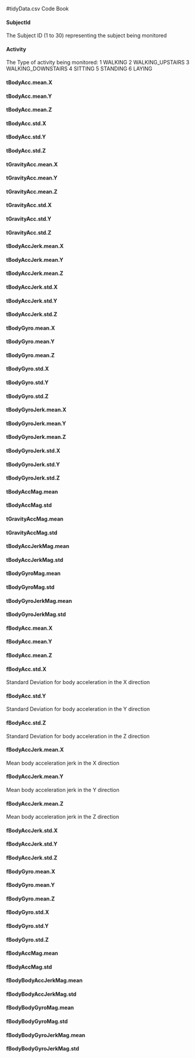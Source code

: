 #tidyData.csv Code Book

#### SubjectId
The Subject ID (1 to 30) representing the subject being monitored
#### Activity
The Type of activity being monitored: 
1 WALKING
2 WALKING_UPSTAIRS
3 WALKING_DOWNSTAIRS
4 SITTING
5 STANDING
6 LAYING 
#### tBodyAcc.mean.X
#### tBodyAcc.mean.Y
#### tBodyAcc.mean.Z
#### tBodyAcc.std.X
#### tBodyAcc.std.Y
#### tBodyAcc.std.Z
#### tGravityAcc.mean.X
#### tGravityAcc.mean.Y
#### tGravityAcc.mean.Z
#### tGravityAcc.std.X
#### tGravityAcc.std.Y
#### tGravityAcc.std.Z
#### tBodyAccJerk.mean.X
#### tBodyAccJerk.mean.Y
#### tBodyAccJerk.mean.Z
#### tBodyAccJerk.std.X
#### tBodyAccJerk.std.Y
#### tBodyAccJerk.std.Z
#### tBodyGyro.mean.X
#### tBodyGyro.mean.Y
#### tBodyGyro.mean.Z
#### tBodyGyro.std.X
#### tBodyGyro.std.Y
#### tBodyGyro.std.Z
#### tBodyGyroJerk.mean.X
#### tBodyGyroJerk.mean.Y
#### tBodyGyroJerk.mean.Z
#### tBodyGyroJerk.std.X
#### tBodyGyroJerk.std.Y
#### tBodyGyroJerk.std.Z
#### tBodyAccMag.mean
#### tBodyAccMag.std
#### tGravityAccMag.mean
#### tGravityAccMag.std
#### tBodyAccJerkMag.mean
#### tBodyAccJerkMag.std
#### tBodyGyroMag.mean
#### tBodyGyroMag.std
#### tBodyGyroJerkMag.mean
#### tBodyGyroJerkMag.std
#### fBodyAcc.mean.X
#### fBodyAcc.mean.Y
#### fBodyAcc.mean.Z
#### fBodyAcc.std.X
Standard Deviation for body acceleration in the X direction
#### fBodyAcc.std.Y
Standard Deviation for body acceleration in the Y direction
#### fBodyAcc.std.Z
Standard Deviation for body acceleration in the Z direction
#### fBodyAccJerk.mean.X
Mean body acceleration jerk in the X direction
#### fBodyAccJerk.mean.Y
Mean body acceleration jerk in the Y direction
#### fBodyAccJerk.mean.Z
Mean body acceleration jerk in the Z direction
#### fBodyAccJerk.std.X
#### fBodyAccJerk.std.Y
#### fBodyAccJerk.std.Z
#### fBodyGyro.mean.X
#### fBodyGyro.mean.Y
#### fBodyGyro.mean.Z
#### fBodyGyro.std.X
#### fBodyGyro.std.Y
#### fBodyGyro.std.Z
#### fBodyAccMag.mean
#### fBodyAccMag.std
#### fBodyBodyAccJerkMag.mean
#### fBodyBodyAccJerkMag.std
#### fBodyBodyGyroMag.mean
#### fBodyBodyGyroMag.std
#### fBodyBodyGyroJerkMag.mean
#### fBodyBodyGyroJerkMag.std